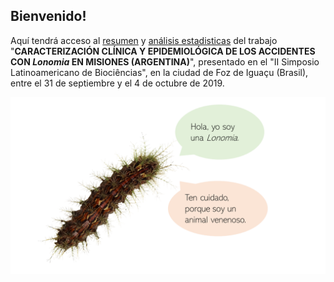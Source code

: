 

## Bienvenido!

Aquí tendrá acceso al [resumen](https://github.com/MMFBio/Simposio_Latinoamericano_Biociencias_II/blob/master/Resumo_Pr%C3%A1ticas%20em%20sa%C3%BAde%20baseada%20em%20evid%C3%AAncias_Marilia%20Melo%20Favalesso.pdf) y [análisis estadisticas](https://github.com/MMFBio/Simposio_Latinoamericano_Biociencias_II/blob/master/R_script_simposio_biocienciasII.R) del trabajo "**CARACTERIZACIÓN CLÍNICA Y EPIDEMIOLÓGICA DE LOS ACCIDENTES CON *Lonomia* EN MISIONES (ARGENTINA)**", presentado en el "II Simposio Latinoamericano de Biociências", en la ciudad de Foz de Iguaçu (Brasil), entre el 31 de septiembre y el 4 de octubre de 2019.

![ ](https://github.com/MMFBio/Simposio_Latinoamericano_Biociencias_II/blob/master/lonomia.png)